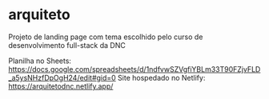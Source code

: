 # arquiteto
Projeto de landing page com tema escolhido pelo curso de desenvolvimento full-stack da DNC

Planilha no Sheets: https://docs.google.com/spreadsheets/d/1ndfvwSZVgfiYBLm33T90FZjvFLD_a5ysNHzfDpOgH24/edit#gid=0
Site hospedado no Netlify: https://arquitetodnc.netlify.app/
